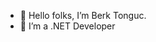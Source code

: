 - 👋 Hello folks, I’m Berk Tonguc.
- 👀 I’m a .NET Developer


<!---
BerkTonguc/BerkTonguc is a ✨ special ✨ repository because its `README.md` (this file) appears on your GitHub profile.
You can click the Preview link to take a look at your changes.
--->

